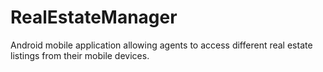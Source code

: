 # RealEstateManager

Android mobile application allowing agents to access different real estate listings from their mobile devices. 
